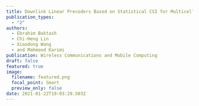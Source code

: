 ```yaml
---
title: Downlink Linear Precoders Based on Statistical CSI for Multicell MIMO-OFDM
publication_types:
  - "2"
authors:
  - Ebrahim Baktash
  - Chi-Heng Lin
  - Xiaodong Wang
  - and Mahmood Karimi
publication: Wireless Communications and Mobile Computing
draft: false
featured: true
image:
  filename: featured.png
  focal_point: Smart
  preview_only: false
date: 2021-01-22T19:03:29.503Z
---
```

